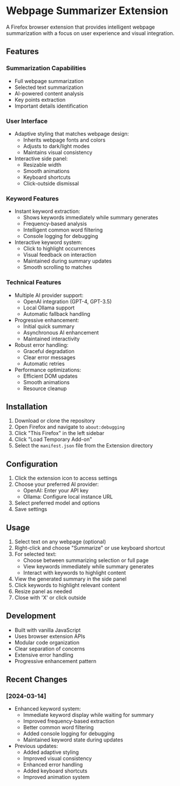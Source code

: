 # Webpage Summarizer Extension

A Firefox browser extension that provides intelligent webpage summarization with a focus on user experience and visual integration.

## Features

### Summarization Capabilities
- Full webpage summarization
- Selected text summarization
- AI-powered content analysis
- Key points extraction
- Important details identification

### User Interface
- Adaptive styling that matches webpage design:
  - Inherits webpage fonts and colors
  - Adjusts to dark/light modes
  - Maintains visual consistency
- Interactive side panel:
  - Resizable width
  - Smooth animations
  - Keyboard shortcuts
  - Click-outside dismissal

### Keyword Features
- Instant keyword extraction:
  - Shows keywords immediately while summary generates
  - Frequency-based analysis
  - Intelligent common word filtering
  - Console logging for debugging
- Interactive keyword system:
  - Click to highlight occurrences
  - Visual feedback on interaction
  - Maintained during summary updates
  - Smooth scrolling to matches

### Technical Features
- Multiple AI provider support:
  - OpenAI integration (GPT-4, GPT-3.5)
  - Local Ollama support
  - Automatic fallback handling
- Progressive enhancement:
  - Initial quick summary
  - Asynchronous AI enhancement
  - Maintained interactivity
- Robust error handling:
  - Graceful degradation
  - Clear error messages
  - Automatic retries
- Performance optimizations:
  - Efficient DOM updates
  - Smooth animations
  - Resource cleanup

## Installation

1. Download or clone the repository
2. Open Firefox and navigate to `about:debugging`
3. Click "This Firefox" in the left sidebar
4. Click "Load Temporary Add-on"
5. Select the `manifest.json` file from the Extension directory

## Configuration

1. Click the extension icon to access settings
2. Choose your preferred AI provider:
   - OpenAI: Enter your API key
   - Ollama: Configure local instance URL
3. Select preferred model and options
4. Save settings

## Usage

1. Select text on any webpage (optional)
2. Right-click and choose "Summarize" or use keyboard shortcut
3. For selected text:
   - Choose between summarizing selection or full page
   - View keywords immediately while summary generates
   - Interact with keywords to highlight content
4. View the generated summary in the side panel
5. Click keywords to highlight relevant content
6. Resize panel as needed
7. Close with 'X' or click outside

## Development

- Built with vanilla JavaScript
- Uses browser extension APIs
- Modular code organization
- Clear separation of concerns
- Extensive error handling
- Progressive enhancement pattern

## Recent Changes

### [2024-03-14]
- Enhanced keyword system:
  - Immediate keyword display while waiting for summary
  - Improved frequency-based extraction
  - Better common word filtering
  - Added console logging for debugging
  - Maintained keyword state during updates
- Previous updates:
  - Added adaptive styling
  - Improved visual consistency
  - Enhanced error handling
  - Added keyboard shortcuts
  - Improved animation system 